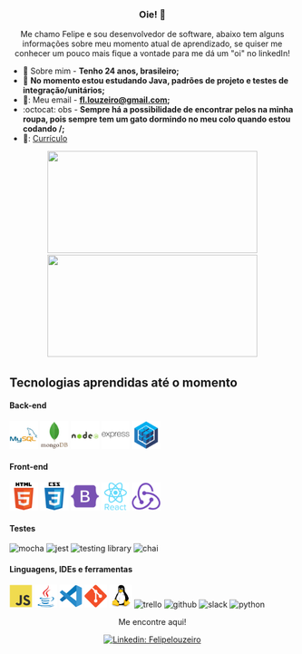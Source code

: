 <h3 align="center">
  Oie! 👋
</h3> 
<p align="center">
 Me chamo Felipe e sou desenvolvedor de software, abaixo tem alguns informações sobre meu momento atual de aprendizado, se quiser me conhecer um pouco mais fique a vontade para me dá um "oi" no linkedIn!
</p> 

- 🙆 Sobre mim - **Tenho 24 anos, brasileiro;**
- 📖 **No momento estou estudando Java, padrões de projeto e testes de integração/unitários;**
- 📧: Meu email - **fl.louzeiro@gmail.com;**
- :octocat: obs - **Sempre há a possibilidade de encontrar pelos na minha roupa, pois sempre tem um gato dormindo no meu colo quando estou codando /\;**
- 💼: [Currículo](https://drive.google.com/file/d/13Aj7wGZzBRQsUzbUwvTFEFtqsOlXHPE-/view?usp=sharing)

<div display="flex" align="center">
  <img height="180em" width="370em" src="https://github-readme-stats.vercel.app/api?username=felipelouzeiro&show_icons=true&theme=react&border_color=61dafb&hide_border=true" />
  <img height="180em" width="370em" src="https://github-readme-stats.vercel.app/api/top-langs/?username=felipelouzeiro&hide=c%23,powershell,Mathematica,Ruby,Objective-C,Objective-C%2b%2b,Cuda&title_color=61dafb&text_color=ffffff&icon_color=61dafb&bg_color=20232a&langs_count=8&layout=compact&border_color=61dafb&hide_border=true" />
</div>

## Tecnologias aprendidas até o momento

#### Back-end
<p align="left">    
  <img src="https://raw.githubusercontent.com/devicons/devicon/master/icons/mysql/mysql-original-wordmark.svg" alt="mysql" width="50" height="50"/>
  <img src="https://raw.githubusercontent.com/devicons/devicon/master/icons/mongodb/mongodb-original-wordmark.svg" alt="mongodb" width="50" height="50"/>
  <img src="https://raw.githubusercontent.com/devicons/devicon/master/icons/nodejs/nodejs-original-wordmark.svg" alt="nodejs" width="50" height="50"/>
  <img src="https://raw.githubusercontent.com/devicons/devicon/master/icons/express/express-original-wordmark.svg" alt="express" width="50" height="50"/>
  <img src="https://raw.githubusercontent.com/devicons/devicon/2ae2a900d2f041da66e950e4d48052658d850630/icons/sequelize/sequelize-original.svg" alt="sequelize" width="50" height="50"/>
</p>

#### Front-end

<p align="left">
  <img src="https://raw.githubusercontent.com/devicons/devicon/master/icons/html5/html5-original-wordmark.svg" alt="html5" width="50" height="50"/>
  <img src="https://raw.githubusercontent.com/devicons/devicon/master/icons/css3/css3-original-wordmark.svg" alt="css3" width="50" height="50"/>
  <img src="https://raw.githubusercontent.com/devicons/devicon/master/icons/bootstrap/bootstrap-plain.svg" alt="bootstrap" width="50" height="50"/>
  <img src="https://raw.githubusercontent.com/devicons/devicon/master/icons/react/react-original-wordmark.svg" alt="react" width="50" height="50"/>
  <img src="https://raw.githubusercontent.com/devicons/devicon/master/icons/redux/redux-original.svg" alt="redux" width="50" height="50"/>
</p>

#### Testes
<p align="left">
  <img src="https://www.vectorlogo.zone/logos/mochajs/mochajs-icon.svg" alt="mocha" width="40" height="40"/>
  <img src="https://www.vectorlogo.zone/logos/jestjsio/jestjsio-icon.svg" alt="jest" width="40" height="40"/>
  <img src="https://testing-library.com/img/octopus-128x128.png" alt="testing library" width="40" height="40"/>
  <img src="https://iconape.com/wp-content/png_logo_vector/chai-logo.png" alt="chai" width="40" height="40"/>
</p>

#### Linguagens, IDEs e ferramentas
<p align="left">
  <img src="https://raw.githubusercontent.com/devicons/devicon/master/icons/javascript/javascript-original.svg" alt="javascript" width="40" height="40"/>
  <img src="https://raw.githubusercontent.com/devicons/devicon/master/icons/java/java-original.svg" alt="java" width="40" height="40"/>
  <img src="https://raw.githubusercontent.com/devicons/devicon/master/icons/vscode/vscode-original.svg" alt="vscode" width="40" height="40"/>
  <img src="https://raw.githubusercontent.com/devicons/devicon/master/icons/git/git-original.svg" alt="git" width="40" height="40"/>
  <img src="https://raw.githubusercontent.com/devicons/devicon/master/icons/linux/linux-original.svg" alt="linux" width="40" height="40"/>
  <img src="https://www.vectorlogo.zone/logos/trello/trello-icon.svg" alt="trello" width="40" height="40"/>
  <img src="https://cdn-icons-png.flaticon.com/512/25/25231.png" alt="github" width="40" height="40"/>
  <img src="https://www.vectorlogo.zone/logos/slack/slack-icon.svg" alt="slack" width="40" height="40"/>
  <img src="https://www.vectorlogo.zone/logos/python/python-icon.svg" alt="python" width="40" height="40"/>
</p>

<div align="center">  
  Me encontre aqui!
  
  [![Linkedin: Felipelouzeiro](https://img.shields.io/badge/-felipelouzeiro-blue?style=flat-square&logo=Linkedin&logoColor=white&link=https://www.linkedin.com/in/felipelouzeiro/)](https://www.linkedin.com/in/felipelouzeiro/)
</div>
